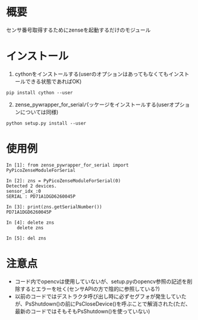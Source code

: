# 概要
センサ番号取得するためにzenseを起動するだけのモジュール

# インストール
1. cythonをインストールする(userのオプションはあってもなくてもインストールできる状態であればOK)
```
pip install cython --user
```
2. zense_pywrapper_for_serialパッケージをインストールする(userオプションについては同様) 
```
python setup.py install --user
```

# 使用例
```
In [1]: from zense_pywrapper_for_serial import PyPicoZenseModuleForSerial

In [2]: zns = PyPicoZenseModuleForSerial(0)
Detected 2 devices.
sensor_idx_:0
SERIAL : PD71A1DGD6260045P

In [3]: print(zns.getSerialNumber())
PD71A1DGD6260045P

In [4]: delete zns
    delete zns

In [5]: del zns
```

# 注意点
 - コード内でopencvは使用していないが、setup.pyのopencv参照の記述を削除するとエラーを吐く(センサAPIの方で陰的に参照している?)
 - 以前のコードではデストラクタ呼び出し時に必ずセグフォが発生していたが、PsShutdown()の前にPsCloseDevice()を呼ぶことで解消された(ただ、最新のコードではそもそもPsShutdown()を使っていない)